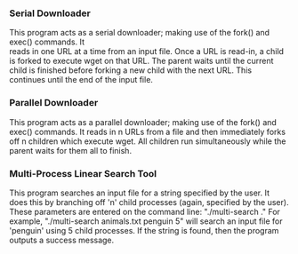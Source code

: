  ### Serial Downloader

 This program acts as a serial downloader; making use of the fork() and exec() commands.  It  
 reads in one URL at a time from an input file. Once a URL is read-in, a child is forked to 
 execute wget on that URL.  The parent waits until the current child is finished before forking 
 a new child with the next URL.  This continues until the end of the input file.

 ### Parallel Downloader

 This program acts as a parallel downloader; making use of the fork() and exec() commands.  It reads 
 in n URLs from a file and then immediately forks off n children which execute wget.  All children 
 run simultaneously while the parent waits for them all to finish.

 ### Multi-Process Linear Search Tool

 This program searches an input file for a string specified by the user.  It does this by branching
 off 'n' child processes (again, specified by the user).  These parameters are entered on the command
 line: "./multi-search <FILENAME> <KEY> <NUMBER OF PROCESSES>." For example, "./multi-search animals.txt
 penguin 5" will search an input file for 'penguin' using 5 child processes.  If the string is found,
 then the program outputs a success message.